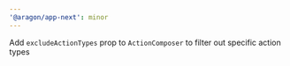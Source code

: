 ```yaml
---
'@aragon/app-next': minor
---
```


Add `excludeActionTypes` prop to `ActionComposer` to filter out specific action types
